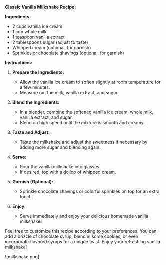 **Classic Vanilla Milkshake Recipe:**

**Ingredients:**

- 2 cups vanilla ice cream
- 1 cup whole milk
- 1 teaspoon vanilla extract
- 2 tablespoons sugar (adjust to taste)
- Whipped cream (optional, for garnish)
- Sprinkles or chocolate shavings (optional, for garnish)

**Instructions:**

1. **Prepare the Ingredients:**

   - Allow the vanilla ice cream to soften slightly at room temperature for a few minutes.
   - Measure out the milk, vanilla extract, and sugar.

2. **Blend the Ingredients:**

   - In a blender, combine the softened vanilla ice cream, whole milk, vanilla extract, and sugar.
   - Blend on high speed until the mixture is smooth and creamy.

3. **Taste and Adjust:**

   - Taste the milkshake and adjust the sweetness if necessary by adding more sugar and blending again.

4. **Serve:**

   - Pour the vanilla milkshake into glasses.
   - If desired, top with a dollop of whipped cream.

5. **Garnish (Optional):**

   - Sprinkle chocolate shavings or colorful sprinkles on top for an extra touch.

6. **Enjoy:**
   - Serve immediately and enjoy your delicious homemade vanilla milkshake!

Feel free to customize this recipe according to your preferences. You can add a drizzle of chocolate syrup, blend in some cookies, or even incorporate flavored syrups for a unique twist. Enjoy your refreshing vanilla milkshake!

![milkshake.png]
